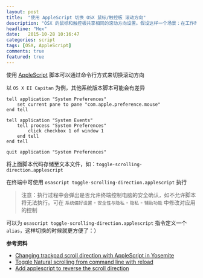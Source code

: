 ```yaml
---
layout: post
title:  "使用 AppleScript 切换 OSX 鼠标/触控板 滚动方向"
description: "OSX 的鼠标和触控板共享相同的滚动方向设置。假设这样一个场景：在工作时给 MacBook 接上鼠标，休闲时直接使用触控板，通过系统偏好设置界面来调整滚动方向在切换频繁时很麻烦且低效，有没有更便捷的方式？"
headline: "Hex"
date:   2015-10-28 10:16:47
categories: script
tags: [OSX, AppleScript]
comments: true
featured: true
---
```


使用 [AppleScript](https://en.wikipedia.org/wiki/AppleScript) 脚本可以通过命令行方式来切换滚动方向

以 `OS X EI Capitan` 为例，其他系统版本脚本可能会有差异

    tell application "System Preferences"
        set current pane to pane "com.apple.preference.mouse"
    end tell

    tell application "System Events"
        tell process "System Preferences"
            click checkbox 1 of window 1
        end tell
    end tell

    quit application "System Preferences"
    
将上面脚本代码存储至文本文件，如：`toggle-scrolling-direction.applescript`

在终端中可使用 `osascript toggle-scrolling-direction.applescript` 执行

> 注意：执行过程中会弹出是否允许终端控制电脑的安全确认，如不允许脚本将无法执行。可在 `系统偏好设置` - `安全性与隐私` - `隐私` - `辅助功能` 中修改对应用的控制

可以为 `osascript toggle-scrolling-direction.applescript` 指令定义一个 `alias`，这样切换的时候就更方便了：）

**参考资料**

* [Changing trackpad scroll direction with AppleScript in Yosemite](http://apple.stackexchange.com/questions/153243/changing-trackpad-scroll-direction-with-applescript-in-yosemite)
* [Toggle Natural scrolling from command line with reload](http://apple.stackexchange.com/questions/60877/toggle-natural-scrolling-from-command-line-with-reload)
* [Add applescript to reverse the scroll direction](https://github.com/epochblue/annoy-a-tron/pull/9/files)